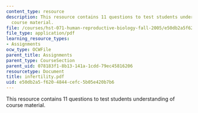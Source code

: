```yaml
---
content_type: resource
description: This resource contains 11 questions to test students understanding of
  course material.
file: /courses/hst-071-human-reproductive-biology-fall-2005/e50db2a5f6204844cefc5b05e420b7b6_infertility.pdf
file_type: application/pdf
learning_resource_types:
- Assignments
ocw_type: OCWFile
parent_title: Assignments
parent_type: CourseSection
parent_uid: 078183f1-8b13-141a-1cdd-79ec45816206
resourcetype: Document
title: infertility.pdf
uid: e50db2a5-f620-4844-cefc-5b05e420b7b6
---
```

This resource contains 11 questions to test students understanding of course material.

